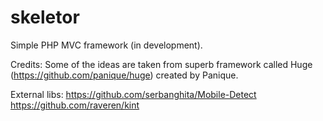 # skeletor
Simple PHP MVC framework (in development).

Credits:
Some of the ideas are taken from superb framework called Huge (https://github.com/panique/huge) created by Panique.

External libs:
https://github.com/serbanghita/Mobile-Detect
https://github.com/raveren/kint
